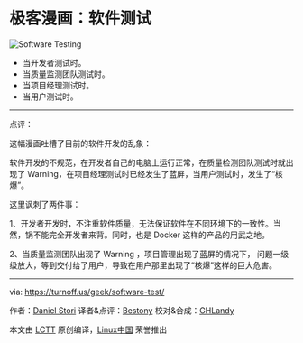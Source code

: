 极客漫画：软件测试
===

![Software Testing](https://github.com/LCTT/comic/raw/master/turnoff.us/software-test/test.png)

- 当开发者测试时。
- 当质量监测团队测试时。
- 当项目经理测试时。
- 当用户测试时。

---

点评：

这幅漫画吐槽了目前的软件开发的乱象：

软件开发的不规范，在开发者自己的电脑上运行正常，在质量检测团队测试时就出现了 Warning，在项目经理测试时已经发生了蓝屏，当用户测试时，发生了“核爆”。

这里讽刺了两件事：

1、开发者开发时，不注重软件质量，无法保证软件在不同环境下的一致性。当然，锅不能完全开发者来背。同时，也是 Docker 这样的产品的用武之地。

2、当质量监测团队出现了 Warning ，项目管理出现了蓝屏的情况下， 问题一级级放大，等到交付给了用户，导致在用户那里出现了“核爆”这样的巨大危害。

-------

via: https://turnoff.us/geek/software-test/

作者：[Daniel Stori][a]
译者&点评：[Bestony](https://github.com/Bestony)
校对&合成：[GHLandy](https://github.com/GHLandy)

本文由 [LCTT](https://github.com/LCTT/TranslateProject) 原创编译，[Linux中国](https://linux.cn/) 荣誉推出

[a]:http://turnoff.us/about/
